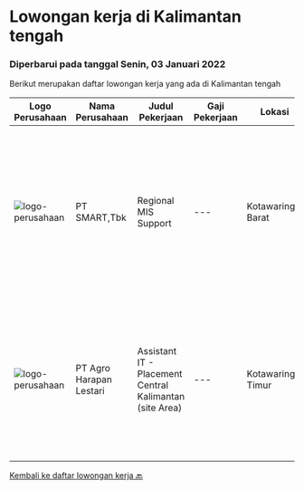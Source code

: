 
  # Lowongan kerja di Kalimantan tengah

  ### Diperbarui pada tanggal Senin, 03 Januari 2022

  Berikut merupakan daftar lowongan kerja yang ada di Kalimantan tengah

  |Logo Perusahaan | Nama Perusahaan | Judul Pekerjaan | Gaji Pekerjaan | Lokasi | Deskripsi | Tanggal diunggah | Pranala |
  | -------------- | --------------- | --------------- | --------- | --------- | -------------- | ------- | ----------- |
  |![logo-perusahaan](https://image-service-cdn.seek.com.au/e0f2789e04f1707f717e820cb0fceb109a953b16/ee4dce1061f3f616224767ad58cb2fc751b8d2dc)|PT SMART,Tbk|Regional MIS Support|---|Kotawaringin Barat|Job Description:  Provides customer support services to internal and external customers. Applies working knowledge of day to day operating environment...|Rabu, 15 Desember 2021|https://www.jobstreet.co.id/id/job/regional-mis-support-3722970?token=0~b36058b2-1d39-48d6-9d84-8c1e4bfa7eba&sectionRank=1&jobId=jobstreet-id-job-3722970|
|![logo-perusahaan](https://image-service-cdn.seek.com.au/cf504cf0fd63cff79d8947c0ec301d1bfb683f57/ee4dce1061f3f616224767ad58cb2fc751b8d2dc)|PT Agro Harapan Lestari|Assistant IT - Placement Central Kalimantan (site Area)|---|Kotawaringin Timur|Requirement: Bachelor Degree of Computer Science Has experience minimum 4 years Willing to work in Central Kalimantan (Site Area) Willing to work in...|Minggu, 05 Desember 2021|https://www.jobstreet.co.id/id/job/assistant-it-placement-central-kalimantan-site-area-3711163?token=0~b36058b2-1d39-48d6-9d84-8c1e4bfa7eba&sectionRank=2&jobId=jobstreet-id-job-3711163|


  [Kembali ke daftar lowongan kerja 🔙](../README.md#daftar-lowongan-kerja)
  